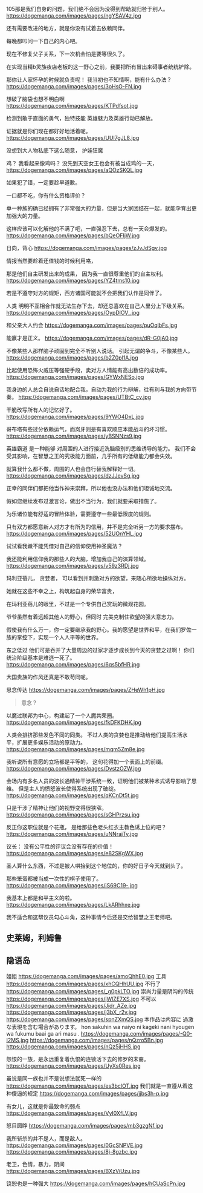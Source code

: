 
105那是我们自身的问题，我们绝不会因为没得到帮助就归咎于别人。
https://dogemanga.com/images/pages/ngYSAV4z.jpg

还有需要改进的地方，就是你没有试着去依赖同伴。

每晚都叩问一下自己的内心吧。

现在不修复父子关系，下一次机会怕是要等很久了。

在实现当精b灵族夜店老板的这一野心之前，我要把所有冒出来碍事者统统铲除。

那你让人家怀孕的时候就负责呢！
我当初也不知情啊，能有什么办法？
https://dogemanga.com/images/pages/3oHsO-FN.jpg

想破了脑袋也想不明白啊
https://dogemanga.com/images/pages/KTPdfsot.jpg

检测到敢于直面的勇气，独特技能
英雄魅力及英雄行动已解放。

证据就是你们现在都好好地活着呢。
https://dogemanga.com/images/pages/UUI7gJL8.jpg

没想到大人物私底下这么随意，
护娃狂魔

鸡？
我看起来像鸡吗？
没先到天空女王也会有被当成鸡的一天，
https://dogemanga.com/images/pages/aQOzSKQL.jpg

如果犯了错，一定要趁早道歉。

一口都不吃，你有什么资格评价？

单一种族的确已经拥有了非常强大的力量，但是当大家团结在一起，就能孕育出更加强大的力量。

这样应该可以化解他的不满了吧，一直强忍下去，总有一天会爆发的。
https://dogemanga.com/images/pages/bQeOFIjW.jpg

日向，背心
https://dogemanga.com/images/pages/zJvJdSgv.jpg

情报当然要趁着还值钱的时候利用咯，

那是他们自主研发出来的成果，
因为我一直很尊重他们的自主权利。
https://dogemanga.com/images/pages/YZ4tms10.jpg

若是不遵守对方的规矩，西方诸国可能就不会把我们认作是同伴了。

人类
明明不互相合作就无法生存下去，却还总喜欢在自己人里分上下级关系。
https://dogemanga.com/images/pages/OypDlOV_.jpg

和父亲大人约会
https://dogemanga.com/images/pages/puOqlbFs.jpg

能赢才是正义。
https://dogemanga.com/images/pages/dR-G0jA0.jpg

不像某些人那样脑子顽固到完全不听别人说话。
引起无谓的争斗，不像某些人。
https://dogemanga.com/images/pages/b2Z0pl1A.jpg

比起使用恐怖火威压等强硬手段，卖对方人情能有高出数倍的成功率。
https://dogemanga.com/images/pages/GYWxNESo.jpg

我身边的人总会自说自话地配合我，自动为我的行为辩解，往有利与我的方向带节奏。
https://dogemanga.com/images/pages/UTBtC_cv.jpg

干脆改写所有人的记忆好了。
https://dogemanga.com/images/pages/9YWO4DxL.jpg

哥布塔有些过分依赖运气，而岚牙则是有喜欢顺应本能战斗的坏习惯。
https://dogemanga.com/images/pages/yBSNNzs9.jpg

英雄霸道
是一种能够
对周围的人进行接近洗脑级别的思维诱导的能力。
我们不会受其影响，在智慧之王的究极能力面前，几乎所有的低级能力都会失效。

就算我什么都不做，周围的人也会自行替我解释好一切。
https://dogemanga.com/images/pages/dzJJevSg.jpg

正幸的同伴们都把他当作神来崇拜，所以他也没办法和他们坦诚地交流。

假如您继续发布过激言论，做出不当行为，我们就要采取措施了。

为乐诸位能有舒适的冒险体验，需要遵守一些最低限度的规则。

只有双方都愿意新人对方才有所为的信用，并不是完全听另一方的要求摆布。
https://dogemanga.com/images/pages/52UOnYHL.jpg

试试看我嫩不能凭借对自己的信仰使用神圣魔法？

我还能利用信仰我的那些人的大脑，增加我自己的演算领域。
https://dogemanga.com/images/pages/v59z3RDj.jpg

玛利亚蓓儿，
贪婪者，
可以看到并刺激对方的欲望，来随心所欲地操纵对方。

她就在这些不幸之上，构筑起自身的荣华富贵，

在玛利亚蓓儿的眼里，不过是一个专供自己赏玩的微观花园。

爷爷虽然有着远超其他人的野心，但同时
完美克制住欲望的强大意志力。

假使我有什么万一，你一定要继承我的野心。我的愿望是世界和平，在我们罗佐一族的掌控下，实现一个人人平等的世界。

东之低过
他们可是吞并了大量周边的过家才逐步成长到今天的贪婪之过啊！
你们统治阶级基本是难逃一死了。
https://dogemanga.com/images/pages/6qs5bfHR.jpg

大国贵族的作风还真是不敢苟同呢。

思念传达
https://dogemanga.com/images/pages/ZHeWh1pH.jpg
>意念？

以魔过联邦为中心，构建起了一个人魔共荣圈。
https://dogemanga.com/images/pages/fkDFKDHK.jpg

人类会排挤那些发色不同的同类。
不过人类的贪婪也是推动给他们提高生活水平，扩展更多娱乐活动的原动力。
https://dogemanga.com/images/pages/mqm5Zm8e.jpg

我听说所有意愿的立场都是平等的，
这句花得加一个表面上的前缀。
https://dogemanga.com/images/pages/DvstzOZW.jpg

会场内有多名人员的波长通精神干涉系统一致，证明他们被某种术式诱导影响了思维。
但是主人的愤怒波长使得系统出现了破绽。
https://dogemanga.com/images/pages/qKCnDt5t.jpg

只是干涉了精神让他们的视野变得很狭窄。
https://dogemanga.com/images/pages/sGHPrzsu.jpg

反正你这职位就是个花瓶，
是给那些色老头红衣主教色诱上位的吧？
https://dogemanga.com/images/pages/uNNrajTy.jpg

议长：
没有公平性的评议会没有存在的价值！
https://dogemanga.com/images/pages/e82SKgWX.jpg

圣人算什么东西，不过是被人哄抬到这个地位的，你的好日子今天就到头了。

那些笨蛋都被当成一次性的棋子使用了。
https://dogemanga.com/images/pages/iS69C19-.jpg

我基本上都是和平主义的啦。
https://dogemanga.com/images/pages/LkARhhxe.jpg

我不适合和这帮议员勾心斗角，这种事情今后还是交给智慧之王老师吧。

## 史莱姆，利姆鲁

## 隐语岛
姐姐
https://dogemanga.com/images/pages/amoQhhE0.jpg
工具
https://dogemanga.com/images/pages/xhCQHhUU.jpg
不行了
https://dogemanga.com/images/pages/_g0pkLTO.jpg
崇尚力量是阴沟的传统
https://dogemanga.com/images/pages/jWlZE7XS.jpg
不可以
https://dogemanga.com/images/pages/Jidr_AZe.jpg
https://dogemanga.com/images/pages/j3bX_r2v.jpg
https://dogemanga.com/images/pages/spnZXmQS.jpg
本作品は内容に
過激な表現を含む場合があります。
hon sakuhin wa naiyo ni kageki nani hyougen wa fukumu baai ga ari masu .
https://dogemanga.com/images/pages/-Q0-I2MS.jpg
https://dogemanga.com/images/pages/nQzro5Bn.jpg
https://dogemanga.com/images/pages/nQz5jHHS.jpg

怨恨的一族，是永远重复着仇恨的连锁活下去的修罗的末裔。
https://dogemanga.com/images/pages/UyXs0Res.jpg

虽说是同一族也并不是说想法就死一样的
https://dogemanga.com/images/pages/es3bclOT.jpg
我们就是一直遵从着这种傻逼的规定
https://dogemanga.com/images/pages/jjbs3h-p.jpg

有女儿，这就是你最致命的弱点
https://dogemanga.com/images/pages/VyI0XfLV.jpg

怒目圆睁
https://dogemanga.com/images/pages/mb3gzgNf.jpg

我所斩杀的并不是人，而是敌人。
https://dogemanga.com/images/pages/0GcSNPVE.jpg
https://dogemanga.com/images/pages/8j-8gzbc.jpg

老卫，色情，暴力，阴间
https://dogemanga.com/images/pages/BXzViUzu.jpg

饶恕也是一种强大
https://dogemanga.com/images/pages/hCUaScPn.jpg
